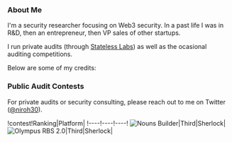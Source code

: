 ### About Me
I'm a security researcher focusing on Web3 security. In a past life I was in R&D, then an entrepreneur, then VP sales of other startups. 

I run private audits (through [Stateless Labs](https://statelesslabs.xyz/)) as well as the ocasional auditing competitions. 

Below are some of my credits:

### Public Audit Contests


For private audits or security consulting, please reach out to me on Twitter ([@niroh30](https://x.com/niroh30)).

!contest!Ranking|Platform|
!----!----!----!
![Nouns Builder](https://audits.sherlock.xyz/contests/111/leaderboard)|Third|Sherlock|
![Olympus RBS 2.0]([https://audits.sherlock.xyz/contests/128/leaderboard])|Third|Sherlock|
